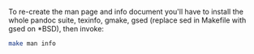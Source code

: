 To re-create the man page and info document you'll have to install the whole pandoc suite, texinfo, gmake, gsed (replace sed in Makefile with gsed on \*BSD), then invoke:

```bash
make man info
```
